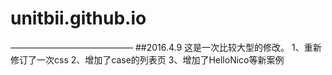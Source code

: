 # unitbii.github.io

——————————————
##2016.4.9
	这是一次比较大型的修改。
		1、重新修订了一次css
		2、增加了case的列表页
		3、增加了HelloNico等新案例
		